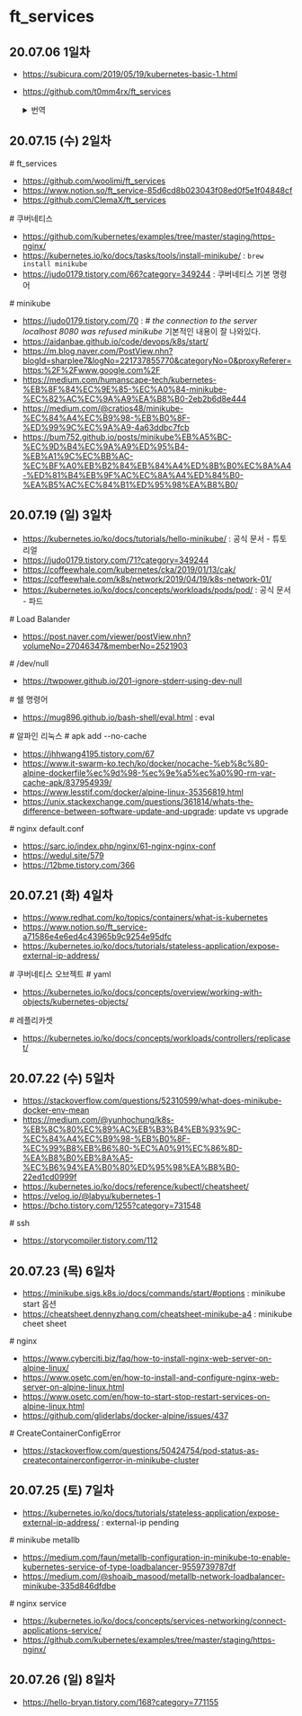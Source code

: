 # ft_services

## 20.07.06 1일차

* https://subicura.com/2019/05/19/kubernetes-basic-1.html

* https://github.com/t0mm4rx/ft_services

    <details>
    <summary> 번역 </summary>

    ## 개요

    ### 도커와 쿠버네티스란?
    도커는 가벼운 가상머신을 실행할 수 있는 소프트웨어이다. dockerfile을 이용해서 컨테이너를 만들 수 있다. 컨테이너는 자체 메모리 공간과 스토리지가 있는 OS를 실행하는 가벼운 가상머신이다. 그러나 호스트 컴퓨터의 커널을 사용하는 점이 가상머신과 다르다. 컨테이너는 보다 빠르고 가볍다.

    많은 컨테이너와 서비스가 필요한 큰 앱을 실행하는 경우, 여러 컨테이너를 관리하는 방법이 필요하다. 자동으로 충돌한 컨테이너를 다시 시작하고, 컨테이너 간 데이터를 공유하고, 일부는 외부에서 가져올 수 있거나 없게 해야 한다. 이러한 이유로 쿠버네티스를 사용한다.

    쿠버네티스에는 다음이 존재한다:<br>
    * deployment: 도커 이미지의 n개 인스턴스를 실행하고 관리하는 개체. 예를 들어, 10개의 아파치 서버를 실행하고 관리하는 deployment.
    * service: deployment를 외부 또는 다른 컨테이너로 연결하는 개체. 예를 들어, 192.168.0.1을 10개의 아파치 서버에 연결하고 가장 적은 작업 부하를 가진 서버를 선택하는 것.
    * pod: deployment의 실행중인 인스턴스. 따라서 셸을 실행할 수 있다. pod는 자체 IP와 메모리 공간을 지닌다.

    위의 모든 개체들은 YAML 파일에 기술된다.

    minikube는 (쿠버네티스를 실행하고 virtualbox와의 호환성을 보장하는) 가상 머신을 만드는 데 사용되는 소프트웨어이다. 많은 tool이 있는 것이 특징인데, 예를 들어 당신의 pod가 어떻게 돌아가고 있는지 보여주는 대쉬보드와 같은 도구가 있다.

    ### 도커 기본 명령어
    ```
    docker build -t <이미지명> <도커파일위치>
    docker run -it <이미지명>
    docker run -it debian:apache -p 80:80
    docker images
    docker ps
    docker kill <컨테이너>
    docker system prune # 사용하지 않는 이미지나 캐시 삭제
    ```

    ### 쿠버네티스를 사용한 pod 관리
    ```
    # YAML 파일로부터 pod 생성하기
    kubectl create -f <YAML 파일>

    # pod 삭제하기
    kubectl delete deployment <deployment>
    kubectl delete service <service>

    # pod에서 셸 실행
    kubectl get pods
    kubectl exec -it <pod명> -- /bin/sh

    # 내 컴퓨터에서 pod로 파일 복사, 혹은 반대
    kubectl cp <pod명>:<파일> <to>
    kubectl cp <from> <pod명>:<to>

    # deployment 재실행
    kubectl rollout restart deployment <deployment명>

    # minikube 대쉬보드 실행
    minikube dashboard

    # 클러스터의 외부 IP 얻기
    minikube ip

    # minikube vm 리셋
    minikube delete
    ```

    ### 쿠버네티스로 IP를 관리하는 법
    쿠버네티스는 모든 컨테이너들을 연결하는 네트워크를 만든다. 각 컨테이너에는 고유한 개인 IP 주소가 있다. 네트워크는 (minikube ip로 얻을 수 있는) 외부 IP가 있다. 때로는 당신은 컨테이너를 다른 컨테이너와 연결하고 싶을 수 있다. 예를 들어, 당신은 컨테이너 안에 다른 컨테이너의 데이터베이스를 필요로 하는 웹사이트를 가지고 있다고 하자. 이럴 때엔 데이터베이스 컨테이너에 쉽게 접근할 수 있는 service를 만들어야 할 것이다.

    쿠버네티스 네트워크에서는 service에 IP가 아닌 서비스명으로 접근할 수 있다. 예를 들어, MySQL 컨테이너와 연결된 mysql 서비스가 있다. 이 컨테이너를 Nginx 컨테이너에서 접근하려면 다음과 같이 할 수 있다:

    ```
    mysql <database> -u <user> -p -h mysql
    mysql <database> -u <user> -p -h 127.0.0.10
    ```

    다른 예로, "test"라는 서비스와 포트 1000으로 호스트된 웹페이지가 있다고 하자. minikube ip는 192.168.0.1이다.
    ```
    # 컨테이너에서 웹페이지에 접근
    curl http://test:1000
    # 외부에서 웹페이지에 접근
    curl http://192.168.0.1:1000
    ```

    ### minikube와 도커 연결하기
    minikube는 도커 이미지를 실행할 특정 VM을 VirtualBox에 만든다. 당신은 당신의 셸과 minikube를 연결해야 한다. 다음 명령어를 통해 수행할 수 있다:
    ```
    eval $(minikube docker-env)
    ```
    다음을 통해 실행되고 있는지 테스트해볼 수 있다:
    ```
    docker images
    ```
    당신은 현재 환경에 연결된 모든 이미지를 확인할 수 있다.

    기본적으로 쿠버네티스 deployment는 온라인 도커 이미지를 찾지만, 우리는 사용자의 로컬 이미지를 로드하고자 한다. 당신은 컨테이너 객체에 "imagePullPolicy:Never"을 추가하여 이것을 수행할 수 있다.

    ## 컨테이너들

    ### Nginx
    ### FTPs
    ### Wordpress
    ### PHPMyAdmin
    ### Grafana

    </details>

## 20.07.15 (수) 2일차

\# ft_services

* https://github.com/woolimi/ft_services
* https://www.notion.so/ft_service-85d6cd8b023043f08ed0f5e1f04848cf
* https://github.com/ClemaX/ft_services

\# 쿠버네티스
* https://github.com/kubernetes/examples/tree/master/staging/https-nginx/
* https://kubernetes.io/ko/docs/tasks/tools/install-minikube/ : `brew install minikube`
* https://judo0179.tistory.com/66?category=349244 : 쿠버네티스 기본 명령어

\# minikube

* https://judo0179.tistory.com/70 : # *the connection to the server localhost 8080 was refused minikube* 기본적인 내용이 잘 나와있다.
* https://aidanbae.github.io/code/devops/k8s/start/
* https://m.blog.naver.com/PostView.nhn?blogId=sharplee7&logNo=221737855770&categoryNo=0&proxyReferer=https:%2F%2Fwww.google.com%2F
* https://medium.com/humanscape-tech/kubernetes-%EB%8F%84%EC%9E%85-%EC%A0%84-minikube-%EC%82%AC%EC%9A%A9%EA%B8%B0-2eb2b6d8e444
* https://medium.com/@cratios48/minikube-%EC%84%A4%EC%B9%98-%EB%B0%8F-%ED%99%9C%EC%9A%A9-4a63ddbc7fcb
* https://bum752.github.io/posts/minikube%EB%A5%BC-%EC%9D%B4%EC%9A%A9%ED%95%B4-%EB%A1%9C%EC%BB%AC-%EC%BF%A0%EB%B2%84%EB%84%A4%ED%8B%B0%EC%8A%A4-%ED%81%B4%EB%9F%AC%EC%8A%A4%ED%84%B0-%EA%B5%AC%EC%84%B1%ED%95%98%EA%B8%B0/

## 20.07.19 (일) 3일차

* https://kubernetes.io/ko/docs/tutorials/hello-minikube/ : 공식 문서 - 튜토리얼
* https://judo0179.tistory.com/71?category=349244
* https://coffeewhale.com/kubernetes/cka/2019/01/13/cak/
* https://coffeewhale.com/k8s/network/2019/04/19/k8s-network-01/
* https://kubernetes.io/ko/docs/concepts/workloads/pods/pod/ : 공식 문서 - 파드

\# Load Balander

* https://post.naver.com/viewer/postView.nhn?volumeNo=27046347&memberNo=2521903

\# /dev/null

* https://twpower.github.io/201-ignore-stderr-using-dev-null

\# 쉘 명령어

* https://mug896.github.io/bash-shell/eval.html : eval

\# 알파인 리눅스 \# apk add --no-cache

* https://jhhwang4195.tistory.com/67
* https://www.it-swarm-ko.tech/ko/docker/nocache-%eb%8c%80-alpine-dockerfile%ec%9d%98-%ec%9e%a5%ec%a0%90-rm-var-cache-apk/837954939/
* https://www.lesstif.com/docker/alpine-linux-35356819.html
* https://unix.stackexchange.com/questions/361814/whats-the-difference-between-software-update-and-upgrade: update vs upgrade

\# nginx default.conf

* https://sarc.io/index.php/nginx/61-nginx-nginx-conf
* https://wedul.site/579
* https://12bme.tistory.com/366

## 20.07.21 (화) 4일차

* https://www.redhat.com/ko/topics/containers/what-is-kubernetes
* https://www.notion.so/ft_service-a71586e4e6ed4c43965b9c9254e95dfc
* https://kubernetes.io/ko/docs/tutorials/stateless-application/expose-external-ip-address/

\# 쿠버네티스 오브젝트 \# yaml
* https://kubernetes.io/ko/docs/concepts/overview/working-with-objects/kubernetes-objects/

\# 레플리카셋
* https://kubernetes.io/ko/docs/concepts/workloads/controllers/replicaset/

## 20.07.22 (수) 5일차

* https://stackoverflow.com/questions/52310599/what-does-minikube-docker-env-mean
* https://medium.com/@yunhochung/k8s-%EB%8C%80%EC%89%AC%EB%B3%B4%EB%93%9C-%EC%84%A4%EC%B9%98-%EB%B0%8F-%EC%99%B8%EB%B6%80-%EC%A0%91%EC%86%8D-%EA%B8%B0%EB%8A%A5-%EC%B6%94%EA%B0%80%ED%95%98%EA%B8%B0-22ed1cd0999f
* https://kubernetes.io/ko/docs/reference/kubectl/cheatsheet/
* https://velog.io/@labyu/kubernetes-1
* https://bcho.tistory.com/1255?category=731548

\# ssh
* https://storycompiler.tistory.com/112

## 20.07.23 (목) 6일차

* https://minikube.sigs.k8s.io/docs/commands/start/#options : minikube start 옵션
* https://cheatsheet.dennyzhang.com/cheatsheet-minikube-a4 : minikube cheet sheet

\# nginx
* https://www.cyberciti.biz/faq/how-to-install-nginx-web-server-on-alpine-linux/
* https://www.osetc.com/en/how-to-install-and-configure-nginx-web-server-on-alpine-linux.html
* https://www.osetc.com/en/how-to-start-stop-restart-services-on-alpine-linux.html
* https://github.com/gliderlabs/docker-alpine/issues/437

\# CreateContainerConfigError
* https://stackoverflow.com/questions/50424754/pod-status-as-createcontainerconfigerror-in-minikube-cluster


## 20.07.25 (토) 7일차

* https://kubernetes.io/ko/docs/tutorials/stateless-application/expose-external-ip-address/ : external-ip pending

\# minikube metallb
* https://medium.com/faun/metallb-configuration-in-minikube-to-enable-kubernetes-service-of-type-loadbalancer-9559739787df
* https://medium.com/@shoaib_masood/metallb-network-loadbalancer-minikube-335d846dfdbe

\# nginx service
* https://kubernetes.io/ko/docs/concepts/services-networking/connect-applications-service/
* https://github.com/kubernetes/examples/tree/master/staging/https-nginx/

## 20.07.26 (일) 8일차

* https://hello-bryan.tistory.com/168?category=771155